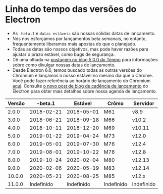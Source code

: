 # Linha do tempo das versões do Electron

* As `-beta.1` e `datas estáveis` são nossas sólidas datas de lançamento.
* Nós nos esforçamos por lançamentos beta semanais, no entanto, frequentemente liberamos mais apostas do que o planejado.
* Todas as datas são nossos objetivos, mas pode haver razões para ajustar o prazo estável, como bugs de segurança.
* Dê uma olhada na [postagem no blog 5.0.0 do Tempo](https://electronjs.org/blog/electron-5-0-timeline) para informações sobre como divulgar nossas datas de lançamento.
* Desde Electron 6.0, temos buscado todas as outras versões do Chromium e lançamos o nosso estável no mesmo dia que o Chrome. Você pode fazer referência ao horário de lançamento do Chromium [aqui](https://chromiumdash.appspot.com/schedule). Consulte [o novo post de blog de cadência de lançamento](https://www.electronjs.org/blog/12-week-cadence) do Electron para obter mais detalhes sobre nossa agenda de lançamento.

| Versão | -beta.1    | Estável    | Crômo      | Servidor   |
| ------ | ---------- | ---------- | ---------- | ---------- |
| 2.0.0  | 2018-02-21 | 2018-05-01 | M61        | v8.9       |
| 3.0.0  | 2018-06-21 | 2018-09-18 | M66        | v10.2      |
| 4.0.0  | 2018-10-11 | 2018-12-20 | M69        | v10.11     |
| 5.0.0  | 2019-01-22 | 2019-04-24 | M73        | v12.0      |
| 6.0.0  | 2019-05-01 | 2019-07-30 | M76        | v12.4      |
| 7.0.0  | 2019-08-01 | 2019-10-22 | M78        | v12.8      |
| 8.0.0  | 2019-10-24 | 2020-02-04 | M80        | v12.13     |
| 9.0.0  | 2020-02-06 | 2020-05-19 | M83        | v12.14     |
| 10.0.0 | 2020-05-21 | 2020-08-25 | M85        | v12.x      |
| 11.0.0 | Indefinido | Indefinido | Indefinido | Indefinido |
